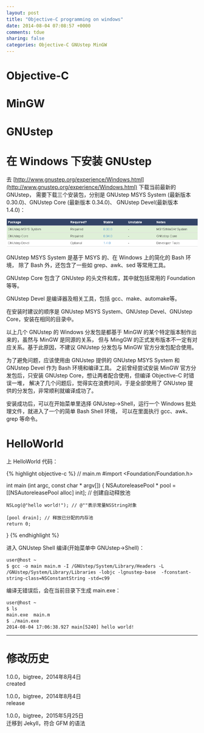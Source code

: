 ```yaml
---
layout: post
title: "Objective-C programming on windows"
date: 2014-08-04 07:08:57 +0000
comments: tdue
sharing: false
categories: Objective-C GNUstep MinGW
---
```

# Objective-C

# MinGW

# GNUstep

# 在 Windows 下安装 GNUstep

去 [http://www.gnustep.org/experience/Windows.html](http://www.gnustep.org/experience/Windows.html) 下载当前最新的 GNUstep，
需要下载三个安装包，分别是 GNUstep MSYS System (最新版本 0.30.0)、GNUstep Core (最新版本 0.34.0)、
GNUstep Devel(最新版本 1.4.0)：

![Download](/resources/img/2014-08-04-programming-objective-c-on-windows/download-list.png)

GNUstep MSYS System 是基于 MSYS 的、在 Windows 上的简化的 Bash 环境，
除了 Bash 外，还包含了一些如 grep、awk、sed 等常用工具。

GNUstep Core 包含了 GNUstep 的头文件和库，其中就包括常用的 Foundation 等等。

GNUstep Devel 是编译器及相关工具，包括 gcc、make、automake等。

在安装时建议的顺序是 GNUstep MSYS System、GNUstep Devel、GNUstep Core，安装在相同的目录中。

以上几个 GNUstep 的 Windows 分发包是都基于 MinGW 的某个特定版本制作出来的，虽然与 MinGW 是同源的关系，
但与 MingGW 的正式发布版本不一定有对应关系。基于此原因，不建议 GNUstep 分发包与 MinGW 官方分发包配合使用。

为了避免问题，应该使用由 GNUstep 提供的 GNUstep MSYS System 和 GNUstep Devel 作为 Bash 环境和编译工具。
之前曾经尝试安装 MinGW 官方分发包后，只安装 GNUstep Core，想让两者配合使用，但编译 Objective-C 时错误一堆，
解决了几个问题后，觉得实在浪费时间，于是全部使用了 GNUstep 提供的分发包，非常顺利就编译成功了。

安装成功后，可以在开始菜单里选择 GNUstep->Shell，运行一个 Windows 批处理文件，就进入了一个的简单 Bash Shell 环境，
可以在里面执行 gcc、awk、grep 等命令。

# HelloWorld

上 HelloWorld 代码：

{% highlight objective-c %}
// main.m
#import <Foundation/Foundation.h>

int main (int argc, const char * argv[])
{
    NSAutoreleasePool * pool = [[NSAutoreleasePool alloc] init]; // 创建自动释放池

    NSLog(@"hello world!"); // @""表示常量NSString对象

    [pool drain]; // 释放已分配的内存池
    return 0;
}
{% endhighlight %}


进入 GNUstep Shell 编译(开始菜单中 GNUstep->Shell)：

    user@host ~
    $ gcc -o main main.m -I /GNUstep/System/Library/Headers -L /GNUstep/System/Library/Libraries -lobjc -lgnustep-base  -fconstant-string-class=NSConstantString -std=c99

编译无错误后，会在当前目录下生成 main.exe：

    user@host ~
    $ ls
    main.exe  main.m
    $ ./main.exe
    2014-08-04 17:06:38.927 main[5240] hello world!

- - -

# 修改历史
1.0.0，bigtree，2014年8月4日  
created  

1.0.0，bigtree，2014年8月4日  
release

1.0.0，bigtree，2015年5月25日  
迁移到 Jekyll，符合 GFM 的语法

